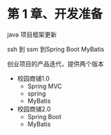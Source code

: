 # 第 1 章、开发准备
java 项目框架更新

ssh 到 ssm 到Spring Boot MyBatis

创业项目的产品迭代，提供两个版本

- 校园商铺1.0
  - Spring MVC
  - spring
  - MyBatis
- 校园商铺2.0
  - Spring Boot
  - MyBatis

